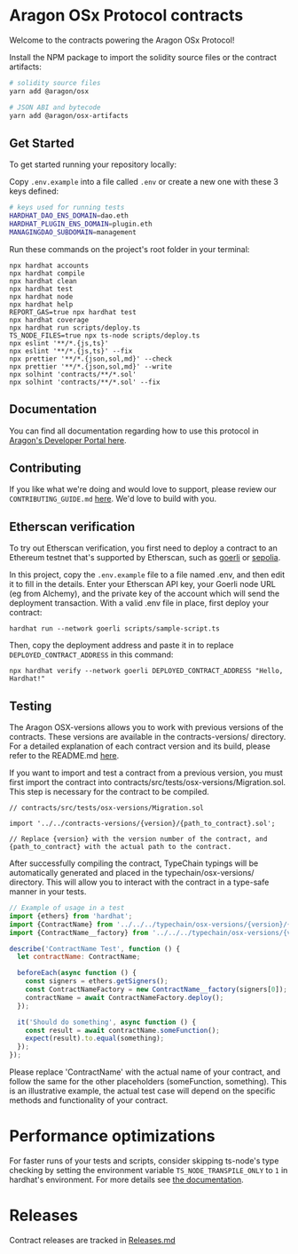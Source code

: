 # Aragon OSx Protocol contracts

Welcome to the contracts powering the Aragon OSx Protocol!

Install the NPM package to import the solidity source files or the contract artifacts:

```sh
# solidity source files
yarn add @aragon/osx

# JSON ABI and bytecode
yarn add @aragon/osx-artifacts
```

## Get Started

To get started running your repository locally:

Copy `.env.example` into a file called `.env` or create a new one with these 3 keys defined:

```sh
# keys used for running tests
HARDHAT_DAO_ENS_DOMAIN=dao.eth
HARDHAT_PLUGIN_ENS_DOMAIN=plugin.eth
MANAGINGDAO_SUBDOMAIN=management
```

Run these commands on the project's root folder in your terminal:

```shell
npx hardhat accounts
npx hardhat compile
npx hardhat clean
npx hardhat test
npx hardhat node
npx hardhat help
REPORT_GAS=true npx hardhat test
npx hardhat coverage
npx hardhat run scripts/deploy.ts
TS_NODE_FILES=true npx ts-node scripts/deploy.ts
npx eslint '**/*.{js,ts}'
npx eslint '**/*.{js,ts}' --fix
npx prettier '**/*.{json,sol,md}' --check
npx prettier '**/*.{json,sol,md}' --write
npx solhint 'contracts/**/*.sol'
npx solhint 'contracts/**/*.sol' --fix
```

## Documentation

You can find all documentation regarding how to use this protocol in [Aragon's Developer Portal here](https://devs.aragon.org).

## Contributing

If you like what we're doing and would love to support, please review our `CONTRIBUTING_GUIDE.md` [here](https://github.com/aragon/osx/blob/develop/CONTRIBUTION_GUIDE.md). We'd love to build with you.

## Etherscan verification

To try out Etherscan verification, you first need to deploy a contract to an Ethereum testnet that's supported by Etherscan, such as [goerli](https://goerli.etherscan.io) or [sepolia](https://sepolia.etherscan.io).

In this project, copy the `.env.example` file to a file named .env, and then edit it to fill in the details. Enter your Etherscan API key, your Goerli node URL (eg from Alchemy), and the private key of the account which will send the deployment transaction. With a valid .env file in place, first deploy your contract:

```shell
hardhat run --network goerli scripts/sample-script.ts
```

Then, copy the deployment address and paste it in to replace `DEPLOYED_CONTRACT_ADDRESS` in this command:

```shell
npx hardhat verify --network goerli DEPLOYED_CONTRACT_ADDRESS "Hello, Hardhat!"
```

## Testing

The Aragon OSX-versions allows you to work with previous versions of the contracts. These versions are available in the contracts-versions/ directory. For a detailed explanation of each contract version and its build, please refer to the README.md [here](https://github.com/aragon/osx/blob/develop/packages/contracts/README.md).

If you want to import and test a contract from a previous version, you must first import the contract into contracts/src/tests/osx-versions/Migration.sol. This step is necessary for the contract to be compiled.

```solidity
// contracts/src/tests/osx-versions/Migration.sol

import '../../contracts-versions/{version}/{path_to_contract}.sol';

// Replace {version} with the version number of the contract, and {path_to_contract} with the actual path to the contract.
```

After successfully compiling the contract, TypeChain typings will be automatically generated and placed in the typechain/osx-versions/ directory. This will allow you to interact with the contract in a type-safe manner in your tests.

```javascript
// Example of usage in a test
import {ethers} from 'hardhat';
import {ContractName} from '../../../typechain/osx-versions/{version}/{path to ContractName}';
import {ContractName__factory} from '../../../typechain/osx-versions/{version}/{path to ContractName__factory}';

describe('ContractName Test', function () {
  let contractName: ContractName;

  beforeEach(async function () {
    const signers = ethers.getSigners();
    const ContractNameFactory = new ContractName__factory(signers[0]);
    contractName = await ContractNameFactory.deploy();
  });

  it('Should do something', async function () {
    const result = await contractName.someFunction();
    expect(result).to.equal(something);
  });
});
```

Please replace 'ContractName' with the actual name of your contract, and follow the same for the other placeholders (someFunction, something). This is an illustrative example, the actual test case will depend on the specific methods and functionality of your contract.

# Performance optimizations

For faster runs of your tests and scripts, consider skipping ts-node's type checking by setting the environment variable `TS_NODE_TRANSPILE_ONLY` to `1` in hardhat's environment. For more details see [the documentation](https://hardhat.org/guides/typescript.html#performance-optimizations).

# Releases

Contract releases are tracked in [Releases.md](Releases.md)
